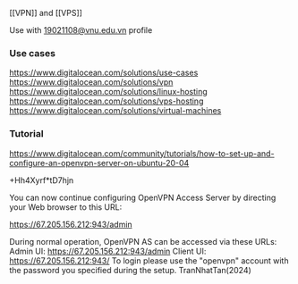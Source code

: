 [[VPN]] and [[VPS]]

Use with 19021108@vnu.edu.vn profile

### Use cases

https://www.digitalocean.com/solutions/use-cases
https://www.digitalocean.com/solutions/vpn
https://www.digitalocean.com/solutions/linux-hosting
https://www.digitalocean.com/solutions/vps-hosting
https://www.digitalocean.com/solutions/virtual-machines

### Tutorial

https://www.digitalocean.com/community/tutorials/how-to-set-up-and-configure-an-openvpn-server-on-ubuntu-20-04

+Hh4Xyrf*tD7hjn

You can now continue configuring OpenVPN Access Server by
directing your Web browser to this URL:

https://67.205.156.212:943/admin

During normal operation, OpenVPN AS can be accessed via these URLs:
Admin  UI: https://67.205.156.212:943/admin
Client UI: https://67.205.156.212:943/
To login please use the "openvpn" account with  the password you specified during the setup.
TranNhatTan(2024)